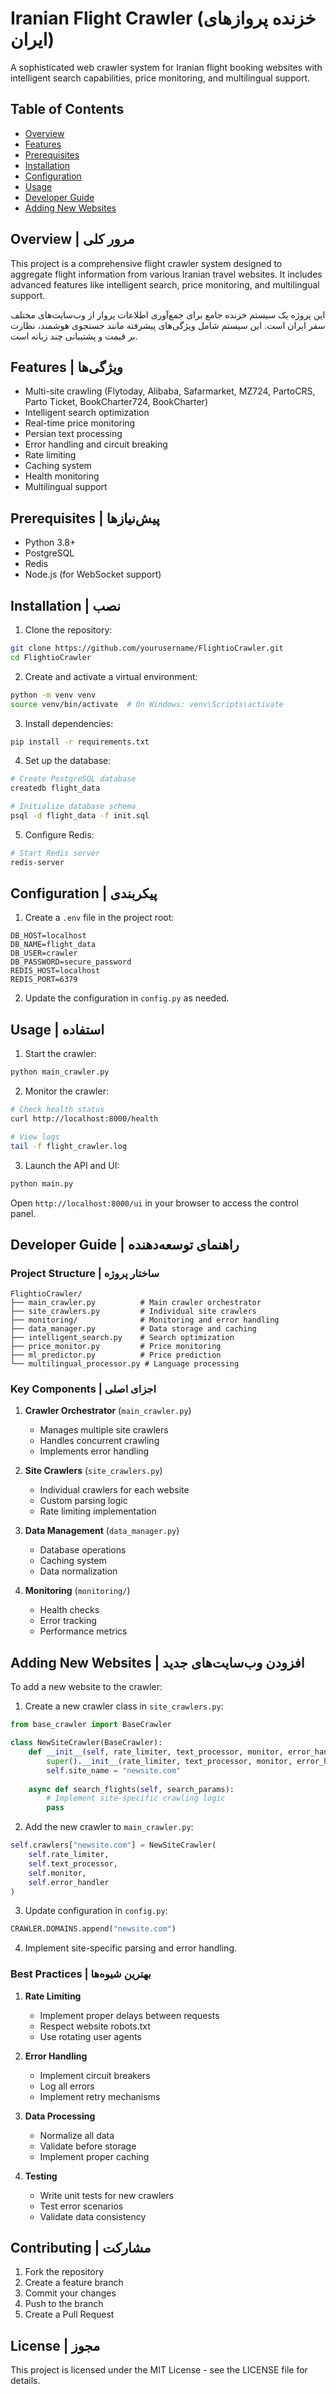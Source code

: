 # Iranian Flight Crawler (خزنده پروازهای ایران)

A sophisticated web crawler system for Iranian flight booking websites with intelligent search capabilities, price monitoring, and multilingual support.

## Table of Contents
- [Overview](#overview)
- [Features](#features)
- [Prerequisites](#prerequisites)
- [Installation](#installation)
- [Configuration](#configuration)
- [Usage](#usage)
- [Developer Guide](#developer-guide)
- [Adding New Websites](#adding-new-websites)

## Overview | مرور کلی

This project is a comprehensive flight crawler system designed to aggregate flight information from various Iranian travel websites. It includes advanced features like intelligent search, price monitoring, and multilingual support.

این پروژه یک سیستم خزنده جامع برای جمع‌آوری اطلاعات پرواز از وب‌سایت‌های مختلف سفر ایران است. این سیستم شامل ویژگی‌های پیشرفته مانند جستجوی هوشمند، نظارت بر قیمت و پشتیبانی چند زبانه است.

## Features | ویژگی‌ها

- Multi-site crawling (Flytoday, Alibaba, Safarmarket, MZ724, PartoCRS, Parto Ticket, BookCharter724, BookCharter)
- Intelligent search optimization
- Real-time price monitoring
- Persian text processing
- Error handling and circuit breaking
- Rate limiting
- Caching system
- Health monitoring
- Multilingual support

## Prerequisites | پیش‌نیازها

- Python 3.8+
- PostgreSQL
- Redis
- Node.js (for WebSocket support)

## Installation | نصب

1. Clone the repository:
```bash
git clone https://github.com/yourusername/FlightioCrawler.git
cd FlightioCrawler
```

2. Create and activate a virtual environment:
```bash
python -m venv venv
source venv/bin/activate  # On Windows: venv\Scripts\activate
```

3. Install dependencies:
```bash
pip install -r requirements.txt
```

4. Set up the database:
```bash
# Create PostgreSQL database
createdb flight_data

# Initialize database schema
psql -d flight_data -f init.sql
```

5. Configure Redis:
```bash
# Start Redis server
redis-server
```

## Configuration | پیکربندی

1. Create a `.env` file in the project root:
```env
DB_HOST=localhost
DB_NAME=flight_data
DB_USER=crawler
DB_PASSWORD=secure_password
REDIS_HOST=localhost
REDIS_PORT=6379
```

2. Update the configuration in `config.py` as needed.

## Usage | استفاده

1. Start the crawler:
```bash
python main_crawler.py
```

2. Monitor the crawler:
```bash
# Check health status
curl http://localhost:8000/health

# View logs
tail -f flight_crawler.log
```

3. Launch the API and UI:
```bash
python main.py
```
Open `http://localhost:8000/ui` in your browser to access the control panel.

## Developer Guide | راهنمای توسعه‌دهنده

### Project Structure | ساختار پروژه

```
FlightioCrawler/
├── main_crawler.py          # Main crawler orchestrator
├── site_crawlers.py         # Individual site crawlers
├── monitoring/              # Monitoring and error handling
├── data_manager.py          # Data storage and caching
├── intelligent_search.py    # Search optimization
├── price_monitor.py         # Price monitoring
├── ml_predictor.py          # Price prediction
└── multilingual_processor.py # Language processing
```

### Key Components | اجزای اصلی

1. **Crawler Orchestrator** (`main_crawler.py`)
   - Manages multiple site crawlers
   - Handles concurrent crawling
   - Implements error handling

2. **Site Crawlers** (`site_crawlers.py`)
   - Individual crawlers for each website
   - Custom parsing logic
   - Rate limiting implementation

3. **Data Management** (`data_manager.py`)
   - Database operations
   - Caching system
   - Data normalization

4. **Monitoring** (`monitoring/`)
   - Health checks
   - Error tracking
   - Performance metrics

## Adding New Websites | افزودن وب‌سایت‌های جدید

To add a new website to the crawler:

1. Create a new crawler class in `site_crawlers.py`:
```python
from base_crawler import BaseCrawler

class NewSiteCrawler(BaseCrawler):
    def __init__(self, rate_limiter, text_processor, monitor, error_handler):
        super().__init__(rate_limiter, text_processor, monitor, error_handler)
        self.site_name = "newsite.com"
        
    async def search_flights(self, search_params):
        # Implement site-specific crawling logic
        pass
```

2. Add the new crawler to `main_crawler.py`:
```python
self.crawlers["newsite.com"] = NewSiteCrawler(
    self.rate_limiter,
    self.text_processor,
    self.monitor,
    self.error_handler
)
```

3. Update configuration in `config.py`:
```python
CRAWLER.DOMAINS.append("newsite.com")
```

4. Implement site-specific parsing and error handling.

### Best Practices | بهترین شیوه‌ها

1. **Rate Limiting**
   - Implement proper delays between requests
   - Respect website robots.txt
   - Use rotating user agents

2. **Error Handling**
   - Implement circuit breakers
   - Log all errors
   - Implement retry mechanisms

3. **Data Processing**
   - Normalize all data
   - Validate before storage
   - Implement proper caching

4. **Testing**
   - Write unit tests for new crawlers
   - Test error scenarios
   - Validate data consistency

## Contributing | مشارکت

1. Fork the repository
2. Create a feature branch
3. Commit your changes
4. Push to the branch
5. Create a Pull Request

## License | مجوز

This project is licensed under the MIT License - see the LICENSE file for details. 